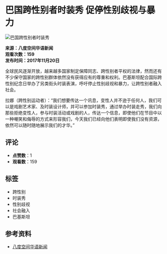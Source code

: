 # 巴国跨性别者时装秀 促停性别歧视与暴力

![巴国跨性别者时装秀](https://yt3.ggpht.com/EvOukPeXHu72PQlS8vzgByxBzIKHrac2hGie5lKW_wdS5Lu9J0JEvtPItQnCHelkXJ8NQcUong=s48-c-k-c0x00ffffff-no-rj)

**来源：八度空间华语新闻**  
**观看次数：159**  
**发布时间：2017年11月20日**  

全球民风逐渐开放，越来越多国家制定保障同志、跨性别者平权的法律，然而还有不少保守国家的跨性别群体依然没有获得应有的尊重和权利。巴基斯坦配合国际跨性别纪念日举办了另类街头时装表演，呼吁停止性别歧视和暴力，让跨性别者融入社会。 

拉娜（跨性别运动者）：“我们想要传达一个讯息，变性人并不逊于任何人，我们可以是戏剧艺术家、及时装设计师，并可以参加时装秀，通过举办时装走秀，我们向那些拒绝变性人，参与时装活动或戏剧的人，传达一个信息，即使他们在节目中以一种嘲笑和侮辱的方式来形容我们，今天我们已经向他们表明即使我们没有资源，依然可以随时随地展示我们的才华。”

## 评论

- **点赞数**：1
- **观看数**：159

## 标签 
- 跨性别
- 时装秀
- 性别歧视
- 社会融入
- 巴基斯坦

## 参考资料
- [八度空间华语新闻](https://www.youtube.com/channel/UCJZTvwnKU0PBH4dhDJkFyZw)